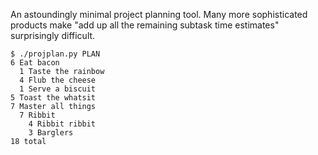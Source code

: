 An astoundingly minimal project planning tool. Many more sophisticated products make "add up all the remaining subtask time estimates" surprisingly difficult.

```
$ ./projplan.py PLAN
6 Eat bacon
  1 Taste the rainbow
  4 Flub the cheese
  1 Serve a biscuit
5 Toast the whatsit
7 Master all things
  7 Ribbit
    4 Ribbit ribbit
    3 Barglers
18 total
```
